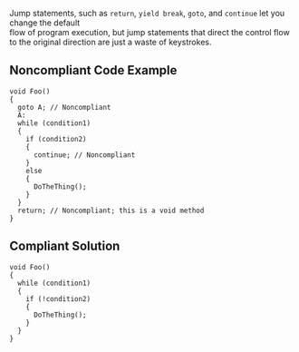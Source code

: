 
Jump statements, such as `return`, `yield break`, `goto`, and `continue` let you change the default<br>flow of program execution, but jump statements that direct the control flow to the original direction are just a waste of keystrokes.

## Noncompliant Code Example


    void Foo()
    {
      goto A; // Noncompliant
      A:
      while (condition1)
      {
        if (condition2)
        {
          continue; // Noncompliant
        }
        else
        {
          DoTheThing();
        }
      }
      return; // Noncompliant; this is a void method
    }


## Compliant Solution


    void Foo()
    {
      while (condition1)
      {
        if (!condition2)
        {
          DoTheThing();
        }
      }
    }

